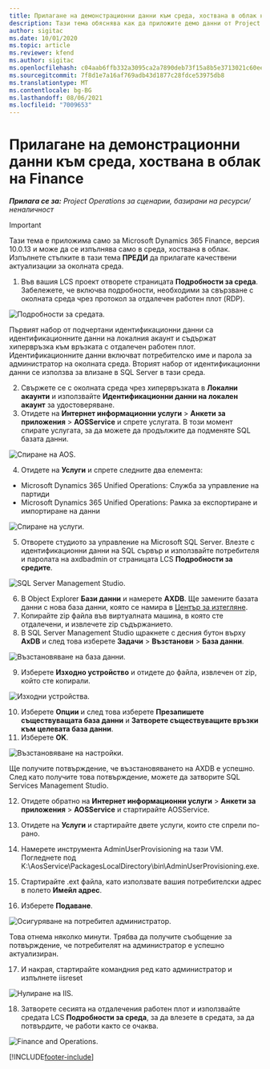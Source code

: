 ```yaml
---
title: Прилагане на демонстрационни данни към среда, хоствана в облак на Finance
description: Тази тема обяснява как да приложите демо данни от Project Operations към среда, хоствана в облак на Dynamics 365 Finance.
author: sigitac
ms.date: 10/01/2020
ms.topic: article
ms.reviewer: kfend
ms.author: sigitac
ms.openlocfilehash: c04aab6ffb332a3095ca2a7890deb73f15a8b5e3713021c60eec02eb13dbd0cb
ms.sourcegitcommit: 7f8d1e7a16af769adb43d1877c28fdce53975db8
ms.translationtype: MT
ms.contentlocale: bg-BG
ms.lasthandoff: 08/06/2021
ms.locfileid: "7009653"
---
```

# <a name="apply-demo-data-to-a-finance-cloud-hosted-environment"></a>Прилагане на демонстрационни данни към среда, хоствана в облак на Finance

_**Прилага се за:** Project Operations за сценарии, базирани на ресурси/неналичност_

> [!IMPORTANT]
> Тази тема е приложима само за Microsoft Dynamics 365 Finance, версия 10.0.13 и може да се изпълнява само в среда, хоствана в облак. Изпълнете стъпките в тази тема **ПРЕДИ** да прилагате качествени актуализации за околната среда.

1. Във вашия LCS проект отворете страницата **Подробности за среда**. Забележете, че включва подробности, необходими за свързване с околната среда чрез протокол за отдалечен работен плот (RDP).

![Подробности за средата.](./media/1EnvironmentDetails.png)

Първият набор от подчертани идентификационни данни са идентификационните данни на локалния акаунт и съдържат хипервръзка към връзката с отдалечен работен плот. Идентификационните данни включват потребителско име и парола за администратор на околната среда. Вторият набор от идентификационни данни се използва за влизане в SQL Server в тази среда.

2. Свържете се с околната среда чрез хипервръзката в **Локални акаунти** и използвайте **Идентификационни данни на локален акаунт** за удостоверяване.
3. Отидете на **Интернет информационни услуги** > **Анкети за приложения** > **AOSService** и спрете услугата. В този момент спирате услугата, за да можете да продължите да подменяте SQL базата данни.

![Спиране на AOS.](./media/2StopAOS.png)

4. Отидете на **Услуги** и спрете следните два елемента:

- Microsoft Dynamics 365 Unified Operations: Служба за управление на партиди
- Microsoft Dynamics 365 Unified Operations: Рамка за експортиране и импортиране на данни

![Спиране на услуги.](./media/3StopServices.png)

5. Отворете студиото за управление на Microsoft SQL Server. Влезте с идентификационни данни на SQL сървър и използвайте потребителя и паролата на axdbadmin от страницата LCS **Подробности за средите**.

![SQL Server Management Studio.](./media/4SSMS.png)

6. В Object Explorer **Бази данни** и намерете **AXDB**. Ще замените базата данни с нова база данни, която се намира в [Център за изтегляне](https://download.microsoft.com/download/1/a/3/1a314bd2-b082-4a87-abdc-1ba26c92b63d/ProjOpsDemoDataFOGARelease.zip). 
7. Копирайте zip файла във виртуалната машина, в която сте отдалечени, и извлечете zip съдържанието.
8. В SQL Server Management Studio щракнете с десния бутон върху **AxDB** и след това изберете **Задачи** > **Възстанови** > **База данни**.

![Възстановяване на база данни.](./media/5RestoreDatabase.png)

9. Изберете **Изходно устройство** и отидете до файла, извлечен от zip, който сте копирали.

![Изходни устройства.](./media/6SourceDevice.png)

10. Изберете **Опции** и след това изберете **Презапишете съществуващата база данни** и **Затворете съществуващите връзки към целевата база данни**. 
11. Изберете **OK**.

![Възстановяване на настройки.](./media/7RestoreSetting.png)

Ще получите потвърждение, че възстановяването на AXDB е успешно. След като получите това потвърждение, можете да затворите SQL Services Management Studio.

12. Отидете обратно на **Интернет информационни услуги** > **Анкети за приложения** > **AOSService** и стартирайте AOSService.
13. Отидете на **Услуги** и стартирайте двете услуги, които сте спрели по-рано.

14. Намерете инструмента AdminUserProvisioning на тази VM. Погледнете под K:\AosService\PackagesLocalDirectory\bin\AdminUserProvisioning.exe.
15. Стартирайте .ext файла, като използвате вашия потребителски адрес в полето **Имейл адрес**. 
16. Изберете **Подаване**.

![Осигуряване на потребител администратор.](./media/8AdminUserProvisioning.png)

Това отнема няколко минути. Трябва да получите съобщение за потвърждение, че потребителят на администратор е успешно актуализиран.

17. И накрая, стартирайте командния ред като администратор и изпълнете iisreset

![Нулиране на IIS.](./media/9IISReset.png)

18. Затворете сесията на отдалечения работен плот и използвайте средата LCS **Подробности за среда**, за да влезете в средата, за да потвърдите, че работи както се очаква.

![Finance and Operations.](./media/10FinanceAndOperations.png)


[!INCLUDE[footer-include](../includes/footer-banner.md)]
